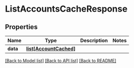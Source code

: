 # ListAccountsCacheResponse

## Properties
Name | Type | Description | Notes
------------ | ------------- | ------------- | -------------
**data** | [**list[AccountCached]**](AccountCached.md) |  | 

[[Back to Model list]](../README.md#documentation-for-models) [[Back to API list]](../README.md#documentation-for-api-endpoints) [[Back to README]](../README.md)

